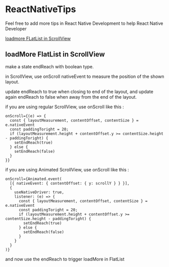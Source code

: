 # ReactNativeTips
Feel free to add more tips in React Native Development to help React Native Developer

[loadmore FLatList in ScrollView](#loadMore-flatList-in-scrollView)




































## loadMore FlatList in ScrollView
make a state endReach with boolean type.

in ScrollView, use onScroll nativeEvent to measure the position of the shown layout.

update endReach to true when closing to end of the layout, and update again endReach to false when away from the end of the layout.

if you are using regular ScrollView, use onScroll like this : 
```
onScroll={(e) => {
  const { layoutMeasurement, contentOffset, contentSize } = e.nativeEvent
  const paddingToright = 20;
  if (layoutMeasurement.height + contentOffset.y >= contentSize.height - paddingToright) {
    setEndReach(true)
  } else {
    setEndReach(false)
  }
}}
```

if you are using Animated ScrollView, use onScroll like this :  
```
onScroll={Animated.event(
  [{ nativeEvent: { contentOffset: { y: scrollY } } }],
  {
    useNativeDriver: true,
    listener: (e) => {
      const { layoutMeasurement, contentOffset, contentSize } = e.nativeEvent
      const paddingToright = 20;
      if (layoutMeasurement.height + contentOffset.y >= contentSize.height - paddingToright) {
        setEndReach(true)
      } else {
        setEndReach(false)
      }
    }
  }
)}
```

and now use the endReach to trigger loadMore in FlatList
